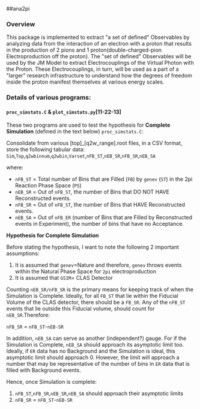 ##ana2pi

### Overview
This package is implemented to extract "a set of defined" Observables by analyzing data from the interaction of an electron with a proton that results in the production of 2 pions and 1 proton(double-charged-pion Electroproduction off the proton). The "set of defined" Observables will be used by the JM Model to extract Electrocouplings of the Virtual Photon with the Proton. These Electrocouplings, in turn, will be used as a part of a "larger" research infrastructure to understand how the degrees of freedom inside the proton manifest themselves at various energy scales.

### Details of various programs:

#### `proc_simstats.C` & `plot_simstats.py`[11-22-13]
These two programs are used to test the hypothesis for __Complete Simulation__ (defined in the text below)
`proc_simstats.C`:

Consolidate from various [top]_[q2w_range].root files, in a CSV format, store the following tabular data:
`Sim`,`Top`,`q2wbinnum`,`q2wbin`,`Varset`,`nFB_ST`,`nEB_SR`,`nFB_SR`,`nEB_SA`

where:

*	`nFB_ST` = Total number of Bins that are Filled (`FB`) by `genev` (`ST`) in the 2pi Reaction Phase Space (`PS`)
*	`nEB_SR` = Out of `nFB_ST`, the number of Bins that DO NOT HAVE Reconstructed events.
*	`nFB_SR` = Out of `nFB_ST`, the number of Bins that HAVE Reconstructed events.
*	`nEB_SA` = Out of `nFB_ER` (number of Bins that are Filled by Reconstructed events in Experiment), the number
         of bins that have no Acceptance.

__Hypothesis for Complete Simulation__

Before stating the hypothesis, I want to note the following 2 important assumptions:

1. It is assumed that `genev`=Nature and therefore, `genev` throws events within the Natural Phase Space for `2pi` electroproduction
2. It is assumed that `GSIM`= CLAS Detector

Counting `nEB_SR/nFB_SR` is the primary means for keeping track of when the Simulation is Complete. Ideally,
for all `FB_ST` that lie within the Fiducial Volume of the CLAS detector, there should be a `FB_SR`. Any of 
the `nFB_ST` events that lie outside this Fiducial volume, should count for `nEB_SR`.Therefore:

`nFB_SR` = `nFB_ST`-`nEB-SR`

In addition, `nEB_SA` can serve as another (independent?) gauge. For if the Simulation is Complete,
`nEB_SA` should approach its asymptotic limit too. Ideally, if `ER` data has no Background and the Simulation is 
ideal, this asymptotic limit should approach 0. However, the limit will approach a number that may be representative
of the number of bins in `ER` data that is filled with Background events.

Hence, once Simulation is complete:

1. `nFB_ST`,`nFB_SR`,`nEB_SR`,`nEB_SA` should approach their asymptotic limits
2. `nFB_SR` = `nFB_ST`-`nEB-SR`

